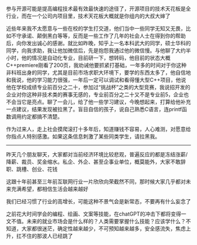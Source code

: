 参与开源可能是提高编程技术最有效最快速的途径了，开源项目的技术天花板是全行业，而在一个公司内项目里，技术天花板大概就是你组内的大叔大婶了


近些年来我不太愿意与一些在校的学生打交道，他们当中一些同学无知又无畏，比如不守承诺、颠倒黑白等等，反而是一些工作了几年的社会人士在得到你的帮助后，向你发出诚心的感谢。就比如昨晚，知乎上一名本科武大的同学，硕士华科的同学，向我求助，我让他加微信后，先是抱怨我通过他的微信慢。与他聊了大约半小时，他的情况是自动化专业，目前研一下，想转码，他目前的状态大概C++premiere刚看了200页，我劝诫他要抓紧打基础，一年多的时间对于你这种非科班出身的同学，尤其是目前市场求职大环境下，要学的东西太多了，他自信地和我说，他的学习能力很强，一年后一定可以调试和看得懂大型C++项目，他说他在学校成绩专业前百分之二十，参加过“挑战杯”之类的大型竞赛，我说招开发的企业对你这种非技术类的赛事无感的，专业前百分之二十又不是专业前5，企业也不会当它是亮点。聊了一会儿，给了他一些学习建议，今晚想起来，打算给他补充一点建议，结果发现被拉黑了。盲目自信的孩子，说自己熟悉C语言，连printf函数调用约定都搞不清楚。

作为过来人，走上社会摸爬滚打十多年后，知道赚钱不容易，人心难测，对愿意给你指点人特别感激。如果这条信息刺激了某些同类学生，请拉黑我。

---

昨天几个朋友聊天，大家都对当前经济环境比较悲观，普遍反应的都是冻结涨薪/降薪、裁员、奖金缩水。私企、外企、甚至企事业单位，概莫能外，大家不敢辞职、跳槽、创业、花钱  
  
这跟十年前甚至三年前互联网行业一片欣欣向荣截然不同，那时候大家几乎都对未来充满希望，都相信生活会越来越好  
  
我们已经习惯了行业的高增长，可能这种不景气会是新常态，不要再有什么妄念了  
  
之前花大时间学会的编程、绘画、文案等技能，在chatGPT的冲击下都将变得一文不值。未来的就业市场会是什么样的？人类需要掌握什么技能？应该学什么？不知道，大家都很迷茫，确定性越来越少，不可预知越来越多，安全感流失，焦虑上升，扛不住的那波人已经跳了